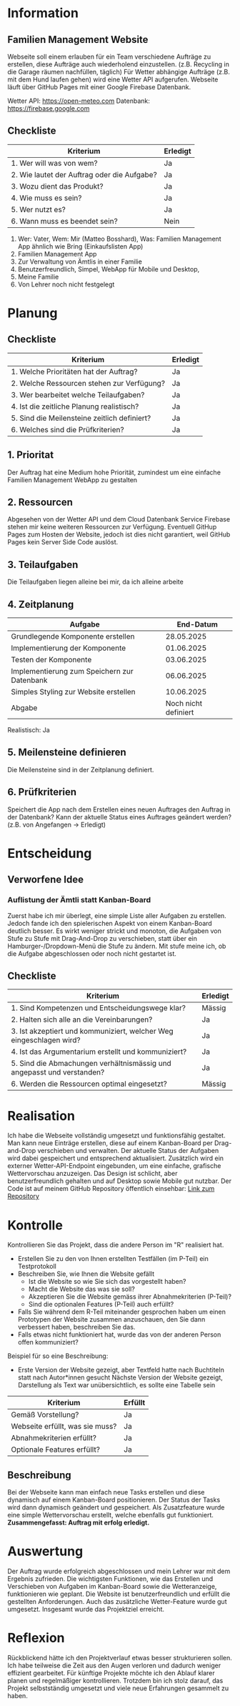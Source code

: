 # Information

## Familien Management Website

Webseite soll einem erlauben für ein Team verschiedene Aufträge zu erstellen, diese Aufträge auch wiederholend einzustellen. (z.B. Recycling in die Garage räumen nachfüllen, täglich)
Für Wetter abhängige Aufträge (z.B. mit dem Hund laufen gehen) wird eine Wetter API aufgerufen.
Webseite läuft über GitHub Pages mit einer Google Firebase Datenbank.

Wetter API: https://open-meteo.com
Datenbank: https://firebase.google.com

## Checkliste
| Kriterium                                   | Erledigt |
|---------------------------------------------|----------|
| 1. Wer will was von wem?                    | Ja       |
| 2. Wie lautet der Auftrag oder die Aufgabe? | Ja       |
| 3. Wozu dient das Produkt?                  | Ja       |
| 4. Wie muss es sein?                        | Ja       |
| 5. Wer nutzt es?                            | Ja       |
| 6. Wann muss es beendet sein?               | Nein     |

1. Wer: Vater, Wem: Mir (Matteo Bosshard), Was: Familien Management App ähnlich wie Bring (Einkaufslisten App)
2. Familien Management App
3. Zur Verwaltung von Ämtlis in einer Familie
4. Benutzerfreundlich, Simpel, WebApp für Mobile und Desktop, 
5. Meine Familie
6. Von Lehrer noch nicht festgelegt

# Planung

## Checkliste
| Kriterium                                             | Erledigt |
|-------------------------------------------------------|----------|
| 1. Welche Prioritäten hat der Auftrag?                | Ja       |
| 2. Welche Ressourcen stehen zur Verfügung?            | Ja       |
| 3. Wer bearbeitet welche Teilaufgaben?                | Ja       |
| 4. Ist die zeitliche Planung realistisch?             | Ja       |
| 5. Sind die Meilensteine zeitlich definiert?          | Ja       |
| 6. Welches sind die Prüfkriterien?                    | Ja       |

## 1. Prioritat
Der Auftrag hat eine Medium hohe Priorität, zumindest um eine einfache Familien Management WebApp zu gestalten

## 2. Ressourcen
Abgesehen von der Wetter API und dem Cloud Datenbank Service Firebase stehen mir keine weiteren Ressourcen zur Verfügung. Eventuell GitHup Pages zum Hosten der Website, jedoch ist dies nicht garantiert, weil GitHub Pages kein Server Side Code auslöst.

## 3. Teilaufgaben
Die Teilaufgaben liegen alleine bei mir, da ich alleine arbeite

## 4. Zeitplanung

| Aufgabe                                           | End-Datum            |
|---------------------------------------------------|----------------------|
| Grundlegende Komponente erstellen                 | 28.05.2025           |
| Implementierung der Komponente                    | 01.06.2025           |
| Testen der Komponente                             | 03.06.2025           |
| Implementierung zum Speichern zur Datenbank       | 06.06.2025           |
| Simples Styling zur Website erstellen             | 10.06.2025           |
| Abgabe                                            | Noch nicht definiert |


Realistisch: Ja

## 5. Meilensteine definieren

Die Meilensteine sind in der Zeitplanung definiert.

## 6. Prüfkriterien

Speichert die App nach dem Erstellen eines neuen Auftrages den Auftrag in der Datenbank?
Kann der aktuelle Status eines Auftrages geändert werden? (z.B. von Angefangen -> Erledigt)

# Entscheidung

## Verworfene Idee
### Auflistung der Ämtli statt Kanban-Board
Zuerst habe ich mir überlegt, eine simple Liste aller Aufgaben zu erstellen. Jedoch fande ich den spielerischen Aspekt von einem Kanban-Board deutlich besser. Es wirkt weniger strickt und monoton, die Aufgaben von Stufe zu Stufe mit Drag-And-Drop zu verschieben, statt über ein Hamburger-/Dropdown-Menü die Stufe zu ändern. Mit stufe meine ich, ob die Aufgabe abgeschlossen oder noch nicht gestartet ist. 

## Checkliste

| Kriterium                                                              | Erledigt |
|------------------------------------------------------------------------|----------|
| 1. Sind Kompetenzen und Entscheidungswege klar?                        | Mässig   |
| 2. Halten sich alle an die Vereinbarungen?                             | Ja       |
| 3. Ist akzeptiert und kommuniziert, welcher Weg eingeschlagen wird?    | Ja       |
| 4. Ist das Argumentarium erstellt und kommuniziert?                    | Ja       |
| 5. Sind die Abmachungen verhältnismässig und angepasst und verstanden? | Ja       |
| 6. Werden die Ressourcen optimal eingesetzt?                           | Mässig   |

# Realisation

Ich habe die Webseite vollständig umgesetzt und funktionsfähig gestaltet. Man kann neue Einträge erstellen, diese auf einem Kanban-Board per Drag-and-Drop verschieben und verwalten. Der aktuelle Status der Aufgaben wird dabei gespeichert und entsprechend aktualisiert. Zusätzlich wird ein externer Wetter-API-Endpoint eingebunden, um eine einfache, grafische Wettervorschau anzuzeigen. Das Design ist schlicht, aber benutzerfreundlich gehalten und auf Desktop sowie Mobile gut nutzbar. Der Code ist auf meinem GitHub Repository öffentlich einsehbar:
[Link zum Repository](https://github.com/HardBoss07/BBW-docs/tree/main/M431/projekte/iperka-auftrag)

# Kontrolle

Kontrollieren Sie das Projekt, dass die andere Person im "R" realisiert hat.
- Erstellen Sie zu den von Ihnen erstellten Testfällen (im P-Teil) ein Testprotokoll
- Beschreiben Sie, wie Ihnen die Website gefällt
    - Ist die Website so wie Sie sich das vorgestellt haben?
    - Macht die Website das was sie soll?
    - Akzeptieren Sie die Website gemäss ihrer Abnahmekriterien (P-Teil)?
    - Sind die optionalen Features (P-Teil) auch erfüllt?
- Falls Sie während dem R-Teil miteinander gesprochen haben um einen Prototypen der Website zusammen anzuschauen, den Sie dann verbessert haben, beschreiben Sie das.
- Falls etwas nicht funktioniert hat, wurde das von der anderen Person offen kommuniziert?

Beispiel für so eine Beschreibung:
- Erste Version der Website gezeigt, aber Textfeld hatte nach Buchtiteln statt nach Autor*innen gesucht
Nächste Version der Website gezeigt, Darstellung als Text war unübersichtlich, es sollte eine Tabelle sein

| Kriterium                       | Erfüllt |
|---------------------------------|---------|
| Gemäß Vorstellung?              | Ja      |
| Webseite erfüllt, was sie muss? | Ja      |
| Abnahmekriterien erfüllt?       | Ja      |
| Optionale Features erfüllt?     | Ja      |

## Beschreibung
Bei der Webseite kann man einfach neue Tasks erstellen und diese dynamisch auf einem Kanban-Board positionieren. Der Status der Tasks wird dann dynamisch geändert und gespeichert. Als Zusatzfeature wurde eine simple Wettervorschau erstellt, welche ebenfalls gut funktioniert. **Zusammengefasst: Auftrag mit erfolg erledigt.**

# Auswertung

Der Auftrag wurde erfolgreich abgeschlossen und mein Lehrer war mit dem Ergebnis zufrieden. Die wichtigsten Funktionen, wie das Erstellen und Verschieben von Aufgaben im Kanban-Board sowie die Wetteranzeige, funktionieren wie geplant. Die Website ist benutzerfreundlich und erfüllt die gestellten Anforderungen. Auch das zusätzliche Wetter-Feature wurde gut umgesetzt. Insgesamt wurde das Projektziel erreicht.

# Reflexion

Rückblickend hätte ich den Projektverlauf etwas besser strukturieren sollen. Ich habe teilweise die Zeit aus den Augen verloren und dadurch weniger effizient gearbeitet. Für künftige Projekte möchte ich den Ablauf klarer planen und regelmäßiger kontrollieren. Trotzdem bin ich stolz darauf, das Projekt selbstständig umgesetzt und viele neue Erfahrungen gesammelt zu haben.
